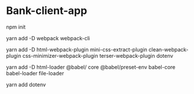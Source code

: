 # Bank-client-app

<!-- Config -->

npm init

<!-- init project -->

yarn add -D webpack webpack-cli

<!-- install webpack -->

yarn add -D html-webpack-plugin mini-css-extract-plugin clean-webpack-plugin css-minimizer-webpack-plugin terser-webpack-plugin dotenv

<!-- install plugins -->

yarn add -D html-loader @babel/
core @babel/preset-env babel-core babel-loader file-loader

yarn add dotenv

<!-- after writing configs -->
